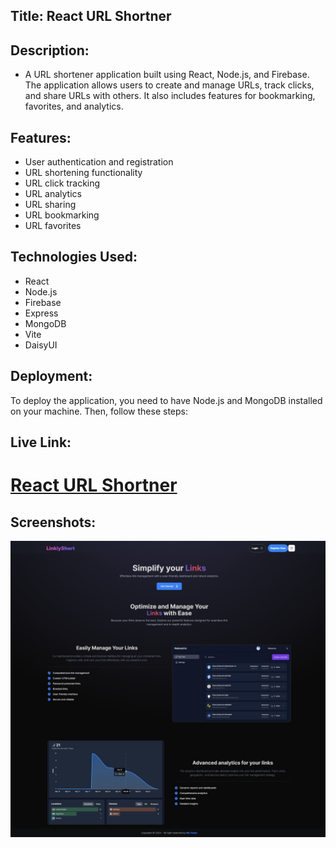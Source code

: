 ## Title: React URL Shortner

## Description:

- A URL shortener application built using React, Node.js, and Firebase. The application allows users to create and manage URLs, track clicks, and share URLs with others. It also includes features for bookmarking, favorites, and analytics.

## Features:

- User authentication and registration
- URL shortening functionality
- URL click tracking
- URL analytics
- URL sharing
- URL bookmarking
- URL favorites

## Technologies Used:

- React
- Node.js
- Firebase
- Express
- MongoDB
- Vite
- DaisyUI

## Deployment:

To deploy the application, you need to have Node.js and MongoDB installed on your machine. Then, follow these steps:

## Live Link:

# [React URL Shortner](https://react-node-url-shortener.netlify.app)

## Screenshots:

![Screenshot 1](/public/screenshort/home.jpeg)
